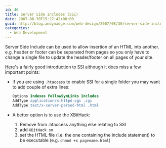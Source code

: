 ```yaml
---
id: 46
title: Server Side Includes (SSI)
date: 2007-08-30T15:27:42+00:00
guid: http://blog.andymadge.com/web-design/2007/08/30/server-side-includes-ssi/
categories:
  - Web Development
---
```

Server Side Include can be used to allow insertion of an HTML into another. e.g. header or footer can be separated from pages so you only have to change a single file to update the header/footer on all pages of your site.

<!--more-->

[Here](http://www.andreas.com/faq-ssi.html)'s a fairly good introduction to SSI although it does miss a few important points:

  * If you are using `.htaccess` to enable SSI for a single folder you may want to add couple of extra lines:

    ```apache
    Options Indexes FollowSymLinks Includes
    AddType application/x-httpd-cgi .cgi
    AddType text/x-server-parsed-html .html
    ```

  * A better option is to use the XBitHack: 
      1. Remove from .htaccess anything else relating to SSI
      2. add `XBitHack on`
      3. set the HTML file (i.e. the one containing the include statement) to be executable (e.g. `chmod +x pagename.html`)